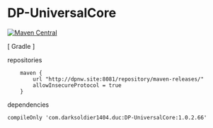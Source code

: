 # DP-UniversalCore
[![Maven Central](https://img.shields.io/maven-central/v/com.darksoldier1404/DP-UniversalCore.svg?label=Maven%20Central)](https://search.maven.org/search?q=g:%22com.darksoldier1404%22%20AND%20a:%22DP-UniversalCore%22)

[ Gradle ]

repositories
```
    maven {
        url "http://dpnw.site:8081/repository/maven-releases/"
        allowInsecureProtocol = true
    }
```
dependencies
```
compileOnly 'com.darksoldier1404.duc:DP-UniversalCore:1.0.2.66'
```
